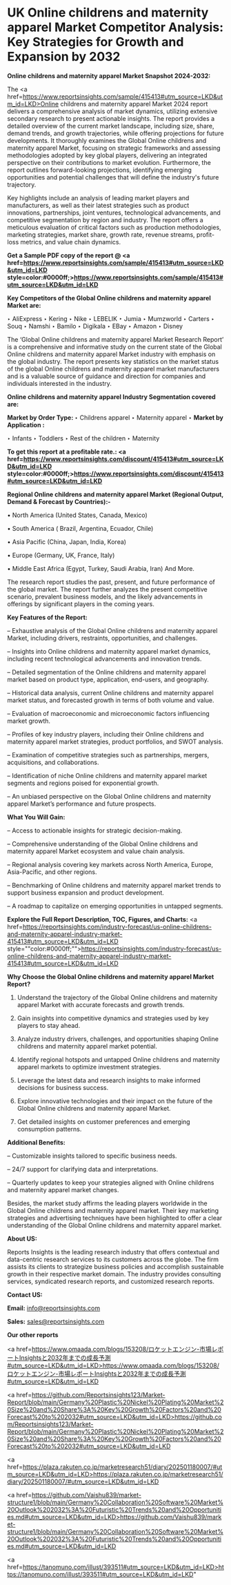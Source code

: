 # UK Online childrens and maternity apparel Market Competitor Analysis: Key Strategies for Growth and Expansion by 2032

<strong>Online childrens and maternity apparel Market Snapshot 2024-2032:</strong>

The <a href=https://www.reportsinsights.com/sample/415413#utm_source=LKD&utm_id=LKD>Online childrens and maternity apparel Market 2024 report</a> delivers a comprehensive analysis of market dynamics, utilizing extensive secondary research to present actionable insights. The report provides a detailed overview of the current market landscape, including size, share, demand trends, and growth trajectories, while offering projections for future developments. It thoroughly examines the Global Online childrens and maternity apparel Market, focusing on strategic frameworks and assessing methodologies adopted by key global players, delivering an integrated perspective on their contributions to market evolution. Furthermore, the report outlines forward-looking projections, identifying emerging opportunities and potential challenges that will define the industry's future trajectory.

Key highlights include an analysis of leading market players and manufacturers, as well as their latest strategies such as product innovations, partnerships, joint ventures, technological advancements, and competitive segmentation by region and industry. The report offers a meticulous evaluation of critical factors such as production methodologies, marketing strategies, market share, growth rate, revenue streams, profit-loss metrics, and value chain dynamics.

<strong>Get a Sample PDF copy of the report @ <a href=https://www.reportsinsights.com/sample/415413#utm_source=LKD&utm_id=LKD style=color:#0000ff;>https://www.reportsinsights.com/sample/415413#utm_source=LKD&utm_id=LKD</a></strong>

<strong>Key Competitors of the Global Online childrens and maternity apparel Market are:</strong>

‣ AliExpress
‣ Kering
‣ Nike
‣ LEBELIK
‣ Jumia
‣ Mumzworld
‣ Carters
‣ Souq
‣ Namshi
‣ Bamilo
‣ Digikala
‣ EBay
‣ Amazon
‣ Disney

The ‘Global Online childrens and maternity apparel Market Research Report’ is a comprehensive and informative study on the current state of the Global Online childrens and maternity apparel Market industry with emphasis on the global industry. The report presents key statistics on the market status of the global Online childrens and maternity apparel market manufacturers and is a valuable source of guidance and direction for companies and individuals interested in the industry.

<strong>Online childrens and maternity apparel Industry Segmentation covered are:</strong>

<strong>Market by Order Type: </strong>
‣ Childrens apparel
‣ Maternity apparel
‣ 
<strong>Market by Application :</strong>

‣ Infants
‣ Toddlers
‣ Rest of the children
‣ Maternity

<strong>To get this report at a profitable rate.: <a href=https://www.reportsinsights.com/discount/415413#utm_source=LKD&utm_id=LKD style=color:#0000ff;>https://www.reportsinsights.com/discount/415413#utm_source=LKD&utm_id=LKD</a></strong>

<strong>Regional Online childrens and maternity apparel Market (Regional Output, Demand &amp; Forecast by Countries):-</strong>

• North America (United States, Canada, Mexico)

• South America ( Brazil, Argentina, Ecuador, Chile)

• Asia Pacific (China, Japan, India, Korea)

• Europe (Germany, UK, France, Italy)

• Middle East Africa (Egypt, Turkey, Saudi Arabia, Iran) And More.

The research report studies the past, present, and future performance of the global market. The report further analyzes the present competitive scenario, prevalent business models, and the likely advancements in offerings by significant players in the coming years.

<strong>Key Features of the Report:</strong>

– Exhaustive analysis of the Global Online childrens and maternity apparel Market, including drivers, restraints, opportunities, and challenges.

– Insights into Online childrens and maternity apparel market dynamics, including recent technological advancements and innovation trends.

– Detailed segmentation of the Online childrens and maternity apparel market based on product type, application, end-users, and geography.

– Historical data analysis, current Online childrens and maternity apparel market status, and forecasted growth in terms of both volume and value.

– Evaluation of macroeconomic and microeconomic factors influencing market growth.

– Profiles of key industry players, including their Online childrens and maternity apparel market strategies, product portfolios, and SWOT analysis.

– Examination of competitive strategies such as partnerships, mergers, acquisitions, and collaborations.

– Identification of niche Online childrens and maternity apparel market segments and regions poised for exponential growth.

– An unbiased perspective on the Global Online childrens and maternity apparel Market’s performance and future prospects.

<strong>What You Will Gain:</strong>

– Access to actionable insights for strategic decision-making.

– Comprehensive understanding of the Global Online childrens and maternity apparel Market ecosystem and value chain analysis.

– Regional analysis covering key markets across North America, Europe, Asia-Pacific, and other regions.

– Benchmarking of Online childrens and maternity apparel market trends to support business expansion and product development.

– A roadmap to capitalize on emerging opportunities in untapped segments.

<strong>Explore the Full Report Description, TOC, Figures, and Charts:</strong>
<a href=https://reportsinsights.com/industry-forecast/us-online-childrens-and-maternity-apparel-industry-market-415413#utm_source=LKD&utm_id=LKD style=""color:#0000ff;"">https://reportsinsights.com/industry-forecast/us-online-childrens-and-maternity-apparel-industry-market-415413#utm_source=LKD&utm_id=LKD</a>

<strong>Why Choose the Global Online childrens and maternity apparel Market Report?</strong>

1. Understand the trajectory of the Global Online childrens and maternity apparel Market with accurate forecasts and growth trends.

2. Gain insights into competitive dynamics and strategies used by key players to stay ahead.

3. Analyze industry drivers, challenges, and opportunities shaping Online childrens and maternity apparel market potential.

4. Identify regional hotspots and untapped Online childrens and maternity apparel markets to optimize investment strategies.

5. Leverage the latest data and research insights to make informed decisions for business success.

6. Explore innovative technologies and their impact on the future of the Global Online childrens and maternity apparel Market.

7. Get detailed insights on customer preferences and emerging consumption patterns.

<strong>Additional Benefits:</strong>

– Customizable insights tailored to specific business needs.

– 24/7 support for clarifying data and interpretations.

– Quarterly updates to keep your strategies aligned with Online childrens and maternity apparel market changes.

Besides, the market study affirms the leading players worldwide in the Global Online childrens and maternity apparel market. Their key marketing strategies and advertising techniques have been highlighted to offer a clear understanding of the Global Online childrens and maternity apparel market.

<strong><strong>About US</strong>:</strong>

Reports Insights is the leading research industry that offers contextual and data-centric research services to its customers across the globe. The firm assists its clients to strategize business policies and accomplish sustainable growth in their respective market domain. The industry provides consulting services, syndicated research reports, and customized research reports.

<strong>Contact US:</strong>

<p class=><b>Email:</b> <a href=mailto:info@reportsinsights.com>info@reportsinsights.com</a></p>
<p class=><b>Sales:</b> <a href=mailto:sales@reportsinsights.com>sales@reportsinsights.com</a></p>

<strong>Our other reports</strong>

<a href=https://www.omaada.com/blogs/153208/ロケットエンジン-市場レポートInsightsと2032年までの成長予測#utm_source=LKD&utm_id=LKD>https://www.omaada.com/blogs/153208/ロケットエンジン-市場レポートInsightsと2032年までの成長予測#utm_source=LKD&utm_id=LKD</a>

<a href=https://github.com/Reportsinsights123/Market-Report/blob/main/Germany%20Plastic%20Nickel%20Plating%20Market%20Size%20and%20Share%3A%20Key%20Growth%20Factors%20and%20Forecast%20to%202032#utm_source=LKD&utm_id=LKD>https://github.com/Reportsinsights123/Market-Report/blob/main/Germany%20Plastic%20Nickel%20Plating%20Market%20Size%20and%20Share%3A%20Key%20Growth%20Factors%20and%20Forecast%20to%202032#utm_source=LKD&utm_id=LKD</a>

<a href=https://plaza.rakuten.co.jp/marketresearch51/diary/202501180007/#utm_source=LKD&utm_id=LKD>https://plaza.rakuten.co.jp/marketresearch51/diary/202501180007/#utm_source=LKD&utm_id=LKD</a>

<a href=https://github.com/Vaishu839/market-structure1/blob/main/Germany%20Collaboration%20Software%20Market%20Outlook%202032%3A%20Futuristic%20Trends%20and%20Opportunities.md#utm_source=LKD&utm_id=LKD>https://github.com/Vaishu839/market-structure1/blob/main/Germany%20Collaboration%20Software%20Market%20Outlook%202032%3A%20Futuristic%20Trends%20and%20Opportunities.md#utm_source=LKD&utm_id=LKD</a>

<a href=https://tanomuno.com/illust/393511#utm_source=LKD&utm_id=LKD>https://tanomuno.com/illust/393511#utm_source=LKD&utm_id=LKD</a>"
